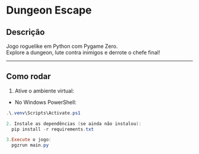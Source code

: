 # Dungeon Escape

## Descrição
Jogo roguelike em Python com Pygame Zero.  
Explore a dungeon, lute contra inimigos e derrote o chefe final!

---

## Como rodar
1. Ative o ambiente virtual:

- No Windows PowerShell:
```powershell
.\.venv\Scripts\Activate.ps1

2. Instale as dependências (se ainda não instalou):
  pip install -r requirements.txt

3.Execute o jogo:
  pgzrun main.py
